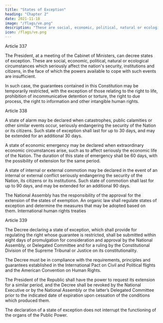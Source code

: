 ```yaml
---
title: "States of Exception"
heading: "Chapter 2"
date: 2021-11-18
image: "/flags/ve.png"
description: "These are social, economic, political, natural or ecological circumstances which seriously affect the nation's security, institutions and citizens"
icon: /flags/ve.png
---
```



Article 337

The President, at a meeting of the Cabinet of Ministers, can decree states of exception. These are social, economic, political, natural or ecological circumstances which seriously affect the nation's security, institutions and citizens, in the face of which the powers available to cope
with such events are insufficient. 

In such case, the guarantees contained in this Constitution may be temporarily restricted, with the exception of those relating to the right to life, prohibition of incommunicative detention or torture, the right to due process, the right to information and other intangible human rights.


Article 338

A state of alarm may be declared when catastrophes, public calamities or other similar
events occur, seriously endangering the security of the Nation or its citizens. Such state
of exception shall last for up to 30 days, and may be extended for an additional 30 days.

A state of economic emergency may be declared when extraordinary economic
circumstances arise, such as to affect seriously the economic life of the Nation. The
duration of this state of emergency shall be 60 days, with the possibility of extension for
the same period.

A state of internal or external commotion may be declared in the event of an internal or
external conflict seriously endangering the security of the Nation, its citizens or its
institutions. Such state of commotion shall last for up to 90 days, and may be extended
for an additional 90 days.

The National Assembly has the responsibility of the approval for the extension of the
states of exemption. An organic law shall regulate states of exception and determine
the measures that may be adopted based on them.
International human rights treaties

Article 339

The Decree declaring a state of exception, which shall provide for regulating the right whose guarantee is restricted, shall be submitted within eight days of promulgation for consideration and approval by the National Assembly, or Delegated Committee and for a ruling by the Constitutional Division of the Supreme Tribunal or Justice on its constitutionality. 

The Decree must be in compliance with the requirements, principles and guarantees established in the International Pact on Civil and Political flights and the American Convention on Human Rights. 

The President of the Republic shall have the power to request its extension for a similar period, and the Decree shall be revoked by the National Executive or by the National Assembly or the latter’s Delegated Committee prior to the indicated date of expiration upon cessation of the conditions which produced them.

The declaration of a state of exception does not interrupt the functioning of the organs of the Public Power.


